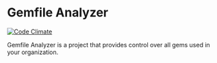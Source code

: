 # Gemfile Analyzer

[![Code Climate](https://codeclimate.com/github/hugohenley/gem-blocker/badges/gpa.svg)](https://codeclimate.com/github/hugohenley/gem-blocker)

Gemfile Analyzer is a project that provides control over all gems used in your organization.

